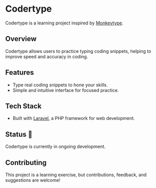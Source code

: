 # Codertype

Codertype is a learning project inspired by [Monkeytype](https://monkeytype.com).

## Overview

Codertype allows users to practice typing coding snippets, helping to improve speed and accuracy in coding.

## Features
- Type real coding snippets to hone your skills.
- Simple and intuitive interface for focused practice.

## Tech Stack
- Built with [Laravel](https://laravel.com), a PHP framework for web development.

## Status 🚧
Codertype is currently in ongoing development.

## Contributing
This project is a learning exercise, but contributions, feedback, and suggestions are welcome!
